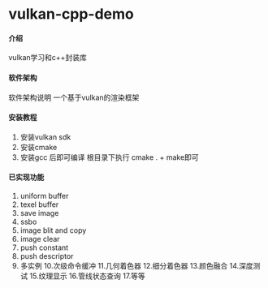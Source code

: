 # vulkan-cpp-demo

#### 介绍
vulkan学习和c++封装库

#### 软件架构
软件架构说明
一个基于vulkan的渲染框架


#### 安装教程

1.  安装vulkan sdk
2.  安装cmake
3.  安装gcc 后即可编译
根目录下执行 cmake . + make即可

#### 已实现功能
1. uniform buffer
2. texel buffer
3. save image
4. ssbo
5. image blit and copy
6. image clear
7. push constant
8. push descriptor
9. 多实例
10.次级命令缓冲
11.几何着色器
12.细分着色器
13.颜色融合
14.深度测试
15.纹理显示
16.管线状态查询
17.等等
